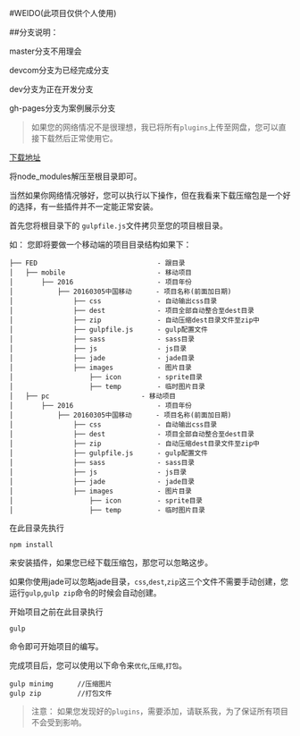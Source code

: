 #WEIDO(此项目仅供个人使用)

##分支说明：
>
  master分支不用理会
>  
  devcom分支为已经完成分支
>  
  dev分支为正在开发分支
>  
  gh-pages分支为案例展示分支
  

>如果您的网络情况不是很理想，我已将所有`plugins`上传至网盘，您可以直接下载然后正常使用它。

[下载地址](http://pan.baidu.com/s/1gdZoZQj)

将node_modules解压至根目录即可。

当然如果你网络情况够好，您可以执行以下操作，但在我看来下载压缩包是一个好的选择，有一些插件并不一定能正常安装。

首先您将根目录下的 `gulpfile.js`文件拷贝至您的项目根目录。

如： 您即将要做一个移动端的项目目录结构如果下：

    ├── FED                              - 跟目录
    │   ├── mobile                       - 移动项目
    │       ├── 2016                     - 项目年份
    │           ├── 20160305中国移动      - 项目名称(前面加日期)
    │               ├── css              - 自动输出css目录
    │               ├── dest             - 项目全部自动整合至dest目录
    │               ├── zip              - 自动压缩dest目录文件至zip中
    │               ├── gulpfile.js      - gulp配置文件
    │               ├── sass             - sass目录
    │               ├── js               - js目录
    │               ├── jade             - jade目录
    │               ├── images           - 图片目录
    │                   ├── icon         - sprite目录
    │                   ├── temp         - 临时图片目录
    │   ├── pc                       - 移动项目
    │       ├── 2016                     - 项目年份
    │           ├── 20160305中国移动      - 项目名称(前面加日期)
    │               ├── css              - 自动输出css目录
    │               ├── dest             - 项目全部自动整合至dest目录
    │               ├── zip              - 自动压缩dest目录文件至zip中
    │               ├── gulpfile.js      - gulp配置文件
    │               ├── sass             - sass目录
    │               ├── js               - js目录
    │               ├── jade             - jade目录
    │               ├── images           - 图片目录
    │                   ├── icon         - sprite目录
    │                   ├── temp         - 临时图片目录


在此目录先执行

```
npm install
```

来安装插件，如果您已经下载压缩包，那您可以忽略这步。

如果你使用jade可以忽略jade目录，`css`,`dest`,`zip`这三个文件不需要手动创建，您运行`gulp`,`gulp zip`命令的时候会自动创建。

开始项目之前在此目录执行

```
gulp
```

命令即可开始项目的编写。

完成项目后，您可以使用以下命令来`优化`,`压缩`,`打包`。

```
gulp minimg      //压缩图片
gulp zip         //打包文件
```


>注意： 如果您发现好的`plugins`，需要添加，请联系我，为了保证所有项目不会受到影响。




